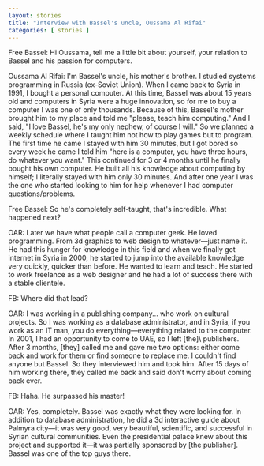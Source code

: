 ```yaml
---
layout: stories
title: "Interview with Bassel's uncle, Oussama Al Rifai"
categories: [ stories ]
---
```


<p>Free  Bassel: Hi Oussama, tell me a little bit about yourself, your relation to Bassel and his passion for computers.</p>

Oussama Al Rifai: I'm Bassel's uncle, his mother's brother. I studied systems programming in Russia (ex-Soviet Union). When I came back to Syria in 1991, I bought a personal computer. At this time, Bassel was about 15 years old and computers in Syria were a huge innovation, so for me to buy a computer I was one of only thousands. Because of this, Bassel's mother brought him to my place and told me "please, teach him computing." And I said, "I love Bassel, he's my only nephew, of course I will." So we planned a weekly schedule where I taught him not how to play games but to program. The first time he came I stayed with him 30 minutes, but I got bored so every week he came I told him "here is a computer, you have three hours, do whatever you want." This continued for 3 or 4 months until he finally bought his own computer. He built all his knowledge about computing by himself; I literally stayed with him only 30 minutes. And after one year I was the one who started looking to him for help whenever I had computer questions/problems. 

Free Bassel: So he's completely self-taught, that's incredible. What happened next?

OAR: Later we have what people call a computer geek. He loved programming. From 3d graphics to web design to whatever—just name it. He had this hunger for knowledge in this field and when we finally got internet in Syria in 2000, he started to jump into the available knowledge very quickly, quicker than before. He wanted to learn and teach. He started to work freelance as a web designer and he had a lot of success there with a stable clientele.

FB: Where did that lead?

OAR: I was working in a publishing company... who work on cultural projects. So I was working as a database administrator, and in Syria, if you work as an IT man, you do everything—everything related to the computer. In 2001, I had an opportunity to come to UAE, so I left \[the]\ publishers. After 3 months, \[they\] called me and gave me two options: either come back and work for them or find someone to replace me. I couldn't find anyone but Bassel. So they interviewed him and took him. After 15 days of him working there, they called me back and said don't worry about coming back ever.

FB: Haha. He surpassed his master!

OAR: Yes, completely. Bassel was exactly what they were looking for. In addition to database administration, he did a 3d interactive guide about Palmyra city—it was very good, very beautiful, scientific, and successful in Syrian cultural communities. Even the presidential palace knew about this project and supported it—it was partially sponsored by \[the publisher\]. Bassel was one of the top guys there.

